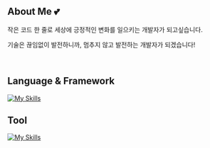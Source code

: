 ## About Me 💕
작은 코드 한 줄로 세상에 긍정적인 변화를 일으키는 개발자가 되고싶습니다.

기술은 끊임없이 발전하니까, 멈추지 않고 발전하는 개발자가 되겠습니다!

<br>

## Language & Framework

[![My Skills](https://skillicons.dev/icons?i=html,css,js,java,c,python,react)](https://skillicons.dev)

## Tool

[![My Skills](https://skillicons.dev/icons?i=androidstudio,discord,eclipse,figma,notion,ps,vscode,visualstudio)](https://skillicons.dev)
